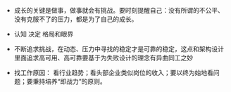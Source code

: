 - 成长的关键是做事，做事就会有挑战。要时刻提醒自己：没有所谓的不公平、没有克服不了的压力，都是为了自己的成长。

- 认知 决定 格局和眼界
- 不断追求挑战，在动态、压力中寻找的稳定才是可靠的稳定，这点和架构设计里面追求高可用、高可靠要基于为失败设计的理念有异曲同工之妙
- 找工作原因：  看行业趋势；看头部企业类似岗位的收入；要以终为始地看问题；要秉持培养“即战力”的原则。